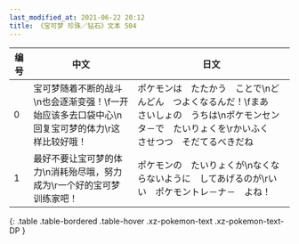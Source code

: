 ```yaml
---
last_modified_at: 2021-06-22 20:12
title: 《宝可梦 珍珠／钻石》文本 504
---
```

| 编号 | 中文 | 日文 |
| ---- | ---- | ---- |
| 0 | 宝可梦随着不断的战斗\n也会逐渐变强！\f一开始应该多去口袋中心\n回复宝可梦的体力\r这样比较好哦！ | ポケモンは　たたかう　ことで\nどんどん　つよくなるんだ！\fまあ　さいしょの　うちは\nポケモンセンタ－で　たいりょくを\rかいふく　させつつ　そだてるべきだね |
| 1 | 最好不要让宝可梦的体力\n消耗殆尽哦，努力成为\r一个好的宝可梦训练家吧！ | ポケモンの　たいりょくが\nなくならないように　してあげるのが\rいい　ポケモントレ－ナ－　よね！ |
{: .table .table-bordered .table-hover .xz-pokemon-text .xz-pokemon-text-DP }
